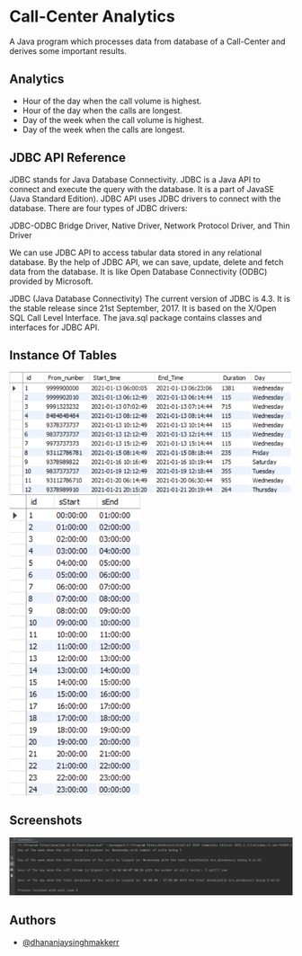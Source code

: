 

# Call-Center Analytics

A Java program which processes data from database of a Call-Center and
derives some important results.




## Analytics


* Hour of the day when the call volume is highest.
* Hour of the day when the calls are longest.
* Day of the week when the call volume is highest.
* Day of the week when the calls are longest.
## JDBC API Reference

JDBC stands for Java Database Connectivity. JDBC is a Java API to connect and execute the query with the database. It is a part of JavaSE (Java Standard Edition). JDBC API uses JDBC drivers to connect with the database. There are four types of JDBC drivers:

JDBC-ODBC Bridge Driver,
Native Driver,
Network Protocol Driver, and
Thin Driver


We can use JDBC API to access tabular data stored in any relational database. By the help of JDBC API, we can save, update, delete and fetch data from the database. It is like Open Database Connectivity (ODBC) provided by Microsoft.

JDBC (Java Database Connectivity) 
The current version of JDBC is 4.3. It is the stable release since 21st September, 2017. It is based on the X/Open SQL Call Level Interface. The java.sql package contains classes and interfaces for JDBC API. 


    
## Instance Of Tables
![Calls Table Instance](https://github.com/dhananjaySinghMakkerr/Call-Center-Analytics/blob/master/callsT.png)
![timeslot Table Instance](https://github.com/dhananjaySinghMakkerr/Call-Center-Analytics/blob/master/timeslots.png)



## Screenshots
![App Screenshot](https://github.com/dhananjaySinghMakkerr/Call-Center-Analytics/blob/master/javaPro.png)



## Authors

- [@dhananjaysinghmakkerr](https://www.github.com/dhananjaysinghmakkerr)


